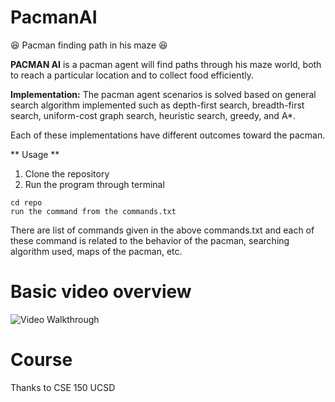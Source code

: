 # PacmanAI
😆 Pacman finding path in his maze 😆

**PACMAN AI** is a pacman agent will find paths through his maze world, both to reach a particular location and to collect food efficiently. 

**Implementation:**
The pacman agent scenarios is solved based on general search algorithm implemented such as depth-first search, breadth-first search, uniform-cost graph search, heuristic search, greedy, and A*. 

Each of these implementations have different outcomes toward the pacman. 


** Usage **
1. Clone the repository
2. Run the program through terminal 
```
cd repo
run the command from the commands.txt
```
There are list of commands given in the above commands.txt and each of these command is related to the behavior of the pacman, searching algorithm used, maps of the pacman, etc. 

# Basic video overview
<img src='http://i.imgur.com/HeLrZRK.gif' title='pacman' width='' alt='Video Walkthrough' />

# Course
Thanks to CSE 150 UCSD
